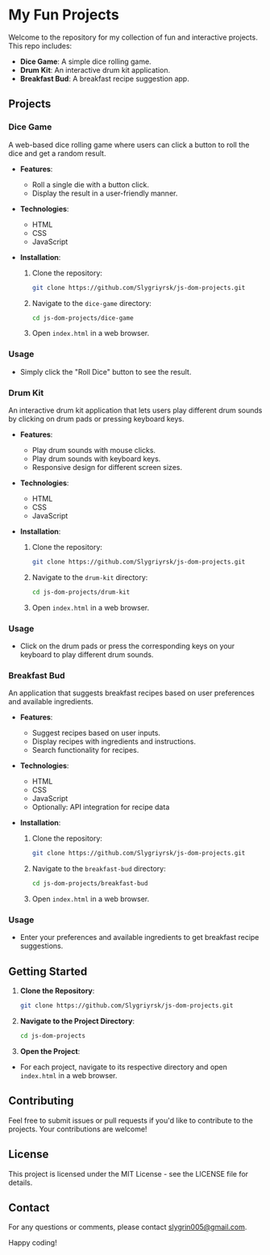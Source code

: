 # My Fun Projects

Welcome to the repository for my collection of fun and interactive projects. This repo includes:

- **Dice Game**: A simple dice rolling game.
- **Drum Kit**: An interactive drum kit application.
- **Breakfast Bud**: A breakfast recipe suggestion app.

## Projects

### Dice Game

A web-based dice rolling game where users can click a button to roll the dice and get a random result.

- **Features**:
  - Roll a single die with a button click.
  - Display the result in a user-friendly manner.

- **Technologies**:
  - HTML
  - CSS
  - JavaScript

- **Installation**:
  1. Clone the repository:
     ```bash
     git clone https://github.com/Slygriyrsk/js-dom-projects.git
     ```
  2. Navigate to the `dice-game` directory:
     ```bash
     cd js-dom-projects/dice-game
     ```
  3. Open `index.html` in a web browser.


### Usage
- Simply click the "Roll Dice" button to see the result.

### Drum Kit

An interactive drum kit application that lets users play different drum sounds by clicking on drum pads or pressing keyboard keys.

- **Features**:
  - Play drum sounds with mouse clicks.
  - Play drum sounds with keyboard keys.
  - Responsive design for different screen sizes.

- **Technologies**:
  - HTML
  - CSS
  - JavaScript

- **Installation**:
  1. Clone the repository:
     ```bash
     git clone https://github.com/Slygriyrsk/js-dom-projects.git
     ```
  2. Navigate to the `drum-kit` directory:
     ```bash
     cd js-dom-projects/drum-kit
     ```
  3. Open `index.html` in a web browser.

### Usage
-  Click on the drum pads or press the corresponding keys on your keyboard to play different drum sounds.

### Breakfast Bud

An application that suggests breakfast recipes based on user preferences and available ingredients.

- **Features**:
  - Suggest recipes based on user inputs.
  - Display recipes with ingredients and instructions.
  - Search functionality for recipes.

- **Technologies**:
  - HTML
  - CSS
  - JavaScript
  - Optionally: API integration for recipe data

- **Installation**:
  1. Clone the repository:
     ```bash
     git clone https://github.com/Slygriyrsk/js-dom-projects.git
     ```
  2. Navigate to the `breakfast-bud` directory:
     ```bash
     cd js-dom-projects/breakfast-bud
     ```
  3. Open `index.html` in a web browser.

### Usage
- Enter your preferences and available ingredients to get breakfast recipe suggestions.

## Getting Started

1. **Clone the Repository**:
   ```bash
   git clone https://github.com/Slygriyrsk/js-dom-projects.git


1.  **Navigate to the Project Directory**:

    ```bash
    cd js-dom-projects
    ```

2.  **Open the Project**:

- For each project, navigate to its respective directory and open `index.html` in a web browser.

Contributing
------------

Feel free to submit issues or pull requests if you'd like to contribute to the projects. Your contributions are welcome!

License
-------

This project is licensed under the MIT License - see the LICENSE file for details.

Contact
-------

For any questions or comments, please contact slygrin005@gmail.com.

Happy coding!

